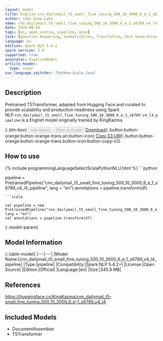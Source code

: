```yaml
---
layout: model
title: English cnn_dailymail_t5_small_fine_tuning_500_10_3000_6_e_1_s6789_v4_l4_pipeline pipeline T5Transformer from KingKazma
author: John Snow Labs
name: cnn_dailymail_t5_small_fine_tuning_500_10_3000_6_e_1_s6789_v4_l4_pipeline
date: 2024-08-24
tags: [en, open_source, pipeline, onnx]
task: [Question Answering, Summarization, Translation, Text Generation]
language: en
edition: Spark NLP 5.4.2
spark_version: 3.0
supported: true
annotator: PipelineModel
article_header:
  type: cover
use_language_switcher: "Python-Scala-Java"
---
```


## Description

Pretrained T5Transformer, adapted from Hugging Face and curated to provide scalability and production-readiness using Spark NLP.`cnn_dailymail_t5_small_fine_tuning_500_10_3000_6_e_1_s6789_v4_l4_pipeline` is a English model originally trained by KingKazma.

{:.btn-box}
<button class="button button-orange" disabled>Live Demo</button>
<button class="button button-orange" disabled>Open in Colab</button>
[Download](https://s3.amazonaws.com/auxdata.johnsnowlabs.com/public/models/cnn_dailymail_t5_small_fine_tuning_500_10_3000_6_e_1_s6789_v4_l4_pipeline_en_5.4.2_3.0_1724510729245.zip){:.button.button-orange.button-orange-trans.arr.button-icon}
[Copy S3 URI](s3://auxdata.johnsnowlabs.com/public/models/cnn_dailymail_t5_small_fine_tuning_500_10_3000_6_e_1_s6789_v4_l4_pipeline_en_5.4.2_3.0_1724510729245.zip){:.button.button-orange.button-orange-trans.button-icon.button-copy-s3}

## How to use



<div class="tabs-box" markdown="1">
{% include programmingLanguageSelectScalaPythonNLU.html %}
```python

pipeline = PretrainedPipeline("cnn_dailymail_t5_small_fine_tuning_500_10_3000_6_e_1_s6789_v4_l4_pipeline", lang = "en")
annotations =  pipeline.transform(df)   

```
```scala

val pipeline = new PretrainedPipeline("cnn_dailymail_t5_small_fine_tuning_500_10_3000_6_e_1_s6789_v4_l4_pipeline", lang = "en")
val annotations = pipeline.transform(df)

```
</div>

{:.model-param}
## Model Information

{:.table-model}
|---|---|
|Model Name:|cnn_dailymail_t5_small_fine_tuning_500_10_3000_6_e_1_s6789_v4_l4_pipeline|
|Type:|pipeline|
|Compatibility:|Spark NLP 5.4.2+|
|License:|Open Source|
|Edition:|Official|
|Language:|en|
|Size:|345.9 MB|

## References

https://huggingface.co/KingKazma/cnn_dailymail_t5-small_fine_tuning_500_10_3000_6_e-1_s6789_v4_l4

## Included Models

- DocumentAssembler
- T5Transformer